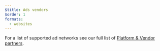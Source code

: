 ```yaml
---
$title: Ads vendors
$order: 1
formats:
  - websites
---
```

For a list of supported ad networks see our full list of [Platform & Vendor partners](../../../../support/faq/platform-and-vendor-partners.md).
